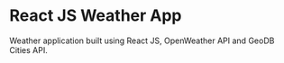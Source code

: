 
# React JS Weather App 

Weather application built using React JS, OpenWeather API and GeoDB Cities API.


